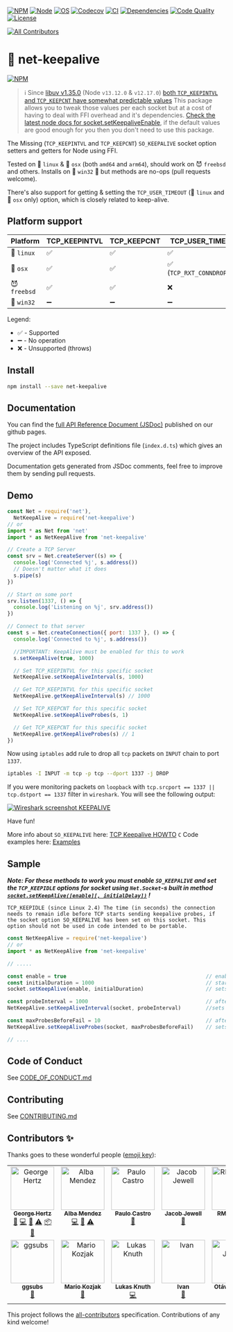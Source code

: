 [![NPM][npm_shield]][npm_url]
[![Node][node_shield]][node_url]
[![OS][os_shield]][npm_url]
[![Codecov][codecov_shield]][codecov_url]
[![CI][travis_shield]][travis_url]
[![Dependencies][daviddm_shield]][daviddm_url]
[![Code Quality][codacy_shield]][codacy_url]
[![License][license_shield]][license_url]

[codacy_url]: https://www.codacy.com/app/hertzg/node-net-keepalive
[codacy_shield]: https://api.codacy.com/project/badge/Grade/d191b6408086432586e6c60577485c6f
[npm_url]: https://www.npmjs.com/package/net-keepalive
[npm_shield]: https://img.shields.io/npm/v/net-keepalive.svg?style=flat
[node_url]: https://dist.nodejs.org
[node_shield]: https://img.shields.io/badge/node-%3E%3D10.20.0-green.svg
[os_shield]: https://img.shields.io/badge/os-linux%2Cosx%2Cbsd-green.svg
[travis_url]: https://travis-ci.org/hertzg/node-net-keepalive
[travis_shield]: https://travis-ci.org/hertzg/node-net-keepalive.svg?branch=master
[daviddm_url]: https://david-dm.org/hertzg/node-net-keepalive
[daviddm_shield]: https://david-dm.org/hertzg/node-net-keepalive.svg
[license_url]: https://raw.githubusercontent.com/hertzg/node-net-keepalive/master/LICENSE
[license_shield]: https://img.shields.io/badge/license-MIT-blue.svg
[codecov_url]: https://codecov.io/gh/hertzg/node-net-keepalive
[codecov_shield]: https://codecov.io/gh/hertzg/node-net-keepalive/branch/master/graph/badge.svg
<!-- ALL-CONTRIBUTORS-BADGE:START - Do not remove or modify this section -->
[![All Contributors](https://img.shields.io/badge/all_contributors-12-orange.svg?style=flat-square)](#contributors-)
<!-- ALL-CONTRIBUTORS-BADGE:END -->

# 🔗 net-keepalive

[![NPM](https://nodei.co/npm/net-keepalive.png?downloads=true&downloadRank=true&stars=true)](https://nodei.co/npm/net-keepalive/)

> ℹ️ Since [libuv v1.35.0](https://github.com/libuv/libuv/blame/e45f1ec38db882f8dc17b51f51a6684027034609/src/unix/tcp.c#L387-L390) (Node `v13.12.0` & `v12.17.0`) [both `TCP_KEEPINTVL` and `TCP_KEEPCNT` have somewhat predictable values](https://github.com/libuv/libuv/pull/2669)
> This package allows you to tweak those values per each socket but at a cost of having to deal with FFI overhead and it's dependencies.
> [Check the latest node docs for socket.setKeepaliveEnable](https://nodejs.org/api/net.html#socketsetkeepaliveenable-initialdelay), if the default values are good enough for you then you don't need to use this package. 

The Missing (`TCP_KEEPINTVL` and `TCP_KEEPCNT`) `SO_KEEPALIVE` socket option setters and getters for Node using FFI.

Tested on 🐧 `linux` & 🍏 `osx` (both `amd64` and `arm64`), should work on 😈 `freebsd` and others. 
Installs on 🐄 `win32` 🎉 but methods are no-ops (pull requests welcome).

There's also support for getting & setting the `TCP_USER_TIMEOUT` (🐧 `linux`  and 🍏 `osx` only) option, which is closely related to keep-alive.


## Platform support

| Platform     | TCP_KEEPINTVL | TCP_KEEPCNT | TCP_USER_TIMEOUT            |
| ------------ | ------------- | ----------- | --------------------------- |
| 🐧 `linux`   | ✅            | ✅          | ✅                          |
| 🍏 `osx`     | ✅            | ✅          | ✅ (`TCP_RXT_CONNDROPTIME`) |
| 😈 `freebsd` | ✅            | ✅          | ❌                          |
| 🐄 `win32`   | ➖            | ➖          | ➖                          |

Legend:

- ✅ - Supported
- ➖ - No operation 
- ❌ - Unsupported (throws)

## Install

```bash
npm install --save net-keepalive
```

## Documentation

You can find the [full API Reference Document (JSDoc)](https://hertzg.github.io/node-net-keepalive) published on our github pages.

The project includes TypeScript definitions file (`index.d.ts`) which gives an overview of the API exposed.

Documentation gets generated from JSDoc comments, feel free to improve them by sending pull requests.

## Demo

```javascript
const Net = require('net'),
  NetKeepAlive = require('net-keepalive')
// or
import * as Net from 'net'
import * as NetKeepAlive from 'net-keepalive'

// Create a TCP Server
const srv = Net.createServer((s) => {
  console.log('Connected %j', s.address())
  // Doesn't matter what it does
  s.pipe(s)
})

// Start on some port
srv.listen(1337, () => {
  console.log('Listening on %j', srv.address())
})

// Connect to that server
const s = Net.createConnection({ port: 1337 }, () => {
  console.log('Connected to %j', s.address())

  //IMPORTANT: KeepAlive must be enabled for this to work
  s.setKeepAlive(true, 1000)

  // Set TCP_KEEPINTVL for this specific socket
  NetKeepAlive.setKeepAliveInterval(s, 1000)

  // Get TCP_KEEPINTVL for this specific socket
  NetKeepAlive.getKeepAliveInterval(s) // 1000

  // Set TCP_KEEPCNT for this specific socket
  NetKeepAlive.setKeepAliveProbes(s, 1)

  // Get TCP_KEEPCNT for this specific socket
  NetKeepAlive.getKeepAliveProbes(s) // 1
})
```

Now using `iptables` add rule to drop all `tcp` packets on `INPUT` chain to port `1337`.

```bash
iptables -I INPUT -m tcp -p tcp --dport 1337 -j DROP
```

If you were monitoring packets on `loopback` with `tcp.srcport == 1337 || tcp.dstport == 1337` filter in `wireshark`. You will see the following output:

[![Wireshark screenshot KEEPALIVE](http://hertzg.github.io/node-net-keepalive/images/wireshark.jpg)](http://hertzg.github.io/node-net-keepalive/images/wireshark.jpg)

Have fun!

More info about `SO_KEEPALIVE` here: [TCP Keepalive HOWTO](http://tldp.org/HOWTO/TCP-Keepalive-HOWTO/)
`C` Code examples here: [Examples](http://tldp.org/HOWTO/TCP-Keepalive-HOWTO/programming.html#examples)

## Sample

**_Note: For these methods to work you must enable `SO_KEEPALIVE` and set the `TCP_KEEPIDLE` options for socket using `Net.Socket`-s built in method [`socket.setKeepAlive([enable][, initialDelay])`](https://nodejs.org/api/net.html#net_socket_setkeepalive_enable_initialdelay) !_**


    TCP_KEEPIDLE (since Linux 2.4) The time (in seconds) the connection needs to remain idle before TCP starts sending keepalive probes, if the socket option SO_KEEPALIVE has been set on this socket. This option should not be used in code intended to be portable.

```JavaScript
const NetKeepAlive = require('net-keepalive')
// or
import * as NetKeepAlive from 'net-keepalive'

// .....

const enable = true                                             // enable SO_KEEPALIVE
const initialDuration = 1000                                    // start probing after 1 second of inactivity
socket.setKeepAlive(enable, initialDuration)                    // sets SO_KEEPALIVE and TCP_KEEPIDLE

const probeInterval = 1000                                      // after initialDuration send probes every 1 second
NetKeepAlive.setKeepAliveInterval(socket, probeInterval)        //sets TCP_KEEPINTVL

const maxProbesBeforeFail = 10                                  // after 10 failed probes connection will be dropped
NetKeepAlive.setKeepAliveProbes(socket, maxProbesBeforeFail)    // sets TCP_KEEPCNT

// ....
```

## Code of Conduct

See [CODE_OF_CONDUCT.md](CODE_OF_CONDUCT.md)

## Contributing

See [CONTRIBUTING.md](CONTRIBUTING.md)

## Contributors ✨

Thanks goes to these wonderful people ([emoji key](https://allcontributors.org/docs/en/emoji-key)):

<!-- ALL-CONTRIBUTORS-LIST:START - Do not remove or modify this section -->
<!-- prettier-ignore-start -->
<!-- markdownlint-disable -->
<table>
  <tbody>
    <tr>
      <td align="center" valign="top" width="14.28%"><a href="http://hertz.gg"><img src="https://avatars3.githubusercontent.com/u/1886698?v=4?s=100" width="100px;" alt="George Hertz"/><br /><sub><b>George Hertz</b></sub></a><br /><a href="#maintenance-hertzg" title="Maintenance">🚧</a> <a href="https://github.com/hertzg/node-net-keepalive/commits?author=hertzg" title="Code">💻</a> <a href="https://github.com/hertzg/node-net-keepalive/commits?author=hertzg" title="Documentation">📖</a> <a href="https://github.com/hertzg/node-net-keepalive/commits?author=hertzg" title="Tests">⚠️</a> <a href="#platform-hertzg" title="Packaging/porting to new platform">📦</a> <a href="#question-hertzg" title="Answering Questions">💬</a></td>
      <td align="center" valign="top" width="14.28%"><a href="https://github.com/mildsunrise"><img src="https://avatars0.githubusercontent.com/u/1177304?v=4?s=100" width="100px;" alt="Alba Mendez"/><br /><sub><b>Alba Mendez</b></sub></a><br /><a href="https://github.com/hertzg/node-net-keepalive/commits?author=mildsunrise" title="Code">💻</a> <a href="https://github.com/hertzg/node-net-keepalive/commits?author=mildsunrise" title="Documentation">📖</a> <a href="https://github.com/hertzg/node-net-keepalive/commits?author=mildsunrise" title="Tests">⚠️</a></td>
      <td align="center" valign="top" width="14.28%"><a href="https://www.linkedin.com/in/pfcastro/"><img src="https://avatars3.githubusercontent.com/u/15091591?v=4?s=100" width="100px;" alt="Paulo Castro"/><br /><sub><b>Paulo Castro</b></sub></a><br /><a href="https://github.com/hertzg/node-net-keepalive/issues?q=author%3Apdcastro" title="Bug reports">🐛</a></td>
      <td align="center" valign="top" width="14.28%"><a href="http://www.immersiveapplications.com/"><img src="https://avatars1.githubusercontent.com/u/481412?v=4?s=100" width="100px;" alt="Jacob Jewell"/><br /><sub><b>Jacob Jewell</b></sub></a><br /><a href="https://github.com/hertzg/node-net-keepalive/issues?q=author%3Ajakesjews" title="Bug reports">🐛</a></td>
      <td align="center" valign="top" width="14.28%"><a href="https://github.com/RMutharaju"><img src="https://avatars0.githubusercontent.com/u/37263240?v=4?s=100" width="100px;" alt="RMutharaju"/><br /><sub><b>RMutharaju</b></sub></a><br /><a href="#security-RMutharaju" title="Security">🛡️</a></td>
      <td align="center" valign="top" width="14.28%"><a href="https://github.com/borger"><img src="https://avatars0.githubusercontent.com/u/5930158?v=4?s=100" width="100px;" alt="Rafael Borges"/><br /><sub><b>Rafael Borges</b></sub></a><br /><a href="https://github.com/hertzg/node-net-keepalive/issues?q=author%3Aborger" title="Bug reports">🐛</a></td>
      <td align="center" valign="top" width="14.28%"><a href="https://github.com/selient"><img src="https://avatars2.githubusercontent.com/u/3947590?v=4?s=100" width="100px;" alt="Calvin"/><br /><sub><b>Calvin</b></sub></a><br /><a href="https://github.com/hertzg/node-net-keepalive/issues?q=author%3Aselient" title="Bug reports">🐛</a></td>
    </tr>
    <tr>
      <td align="center" valign="top" width="14.28%"><a href="https://github.com/ggsubs"><img src="https://avatars2.githubusercontent.com/u/2170237?v=4?s=100" width="100px;" alt="ggsubs"/><br /><sub><b>ggsubs</b></sub></a><br /><a href="https://github.com/hertzg/node-net-keepalive/issues?q=author%3Aggsubs" title="Bug reports">🐛</a></td>
      <td align="center" valign="top" width="14.28%"><a href="https://mario.kozjak.io/"><img src="https://avatars1.githubusercontent.com/u/3506172?v=4?s=100" width="100px;" alt="Mario Kozjak"/><br /><sub><b>Mario Kozjak</b></sub></a><br /><a href="https://github.com/hertzg/node-net-keepalive/issues?q=author%3Amkozjak" title="Bug reports">🐛</a></td>
      <td align="center" valign="top" width="14.28%"><a href="https://codeisland.org/"><img src="https://avatars2.githubusercontent.com/u/692211?v=4?s=100" width="100px;" alt="Lukas Knuth"/><br /><sub><b>Lukas Knuth</b></sub></a><br /><a href="https://github.com/hertzg/node-net-keepalive/commits?author=LukasKnuth" title="Code">💻</a></td>
      <td align="center" valign="top" width="14.28%"><a href="https://github.com/ikb42"><img src="https://avatars.githubusercontent.com/u/5161291?v=4?s=100" width="100px;" alt="Ivan"/><br /><sub><b>Ivan</b></sub></a><br /><a href="https://github.com/hertzg/node-net-keepalive/issues?q=author%3Aikb42" title="Bug reports">🐛</a></td>
      <td align="center" valign="top" width="14.28%"><a href="https://github.com/otaviojacobi"><img src="https://avatars.githubusercontent.com/u/14330369?v=4?s=100" width="100px;" alt="Otávio Jacobi"/><br /><sub><b>Otávio Jacobi</b></sub></a><br /><a href="https://github.com/hertzg/node-net-keepalive/issues?q=author%3Aotaviojacobi" title="Bug reports">🐛</a></td>
    </tr>
  </tbody>
</table>

<!-- markdownlint-restore -->
<!-- prettier-ignore-end -->

<!-- ALL-CONTRIBUTORS-LIST:END -->

This project follows the [all-contributors](https://github.com/all-contributors/all-contributors) specification. Contributions of any kind welcome!
